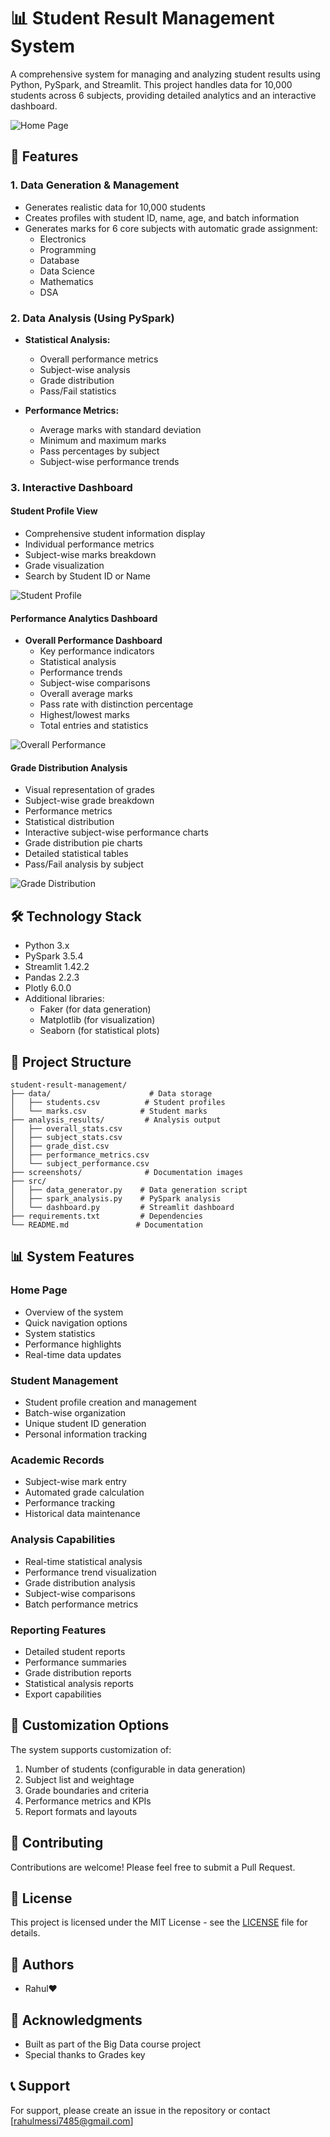 # 📊 Student Result Management System

A comprehensive system for managing and analyzing student results using Python, PySpark, and Streamlit. This project handles data for 10,000 students across 6 subjects, providing detailed analytics and an interactive dashboard.

![Home Page](screenshots/Home.png)

## 🌟 Features

### 1. Data Generation & Management
- Generates realistic data for 10,000 students
- Creates profiles with student ID, name, age, and batch information
- Generates marks for 6 core subjects with automatic grade assignment:
  - Electronics
  - Programming
  - Database
  - Data Science
  - Mathematics
  - DSA

### 2. Data Analysis (Using PySpark)
- **Statistical Analysis:**
  - Overall performance metrics
  - Subject-wise analysis
  - Grade distribution
  - Pass/Fail statistics

- **Performance Metrics:**
  - Average marks with standard deviation
  - Minimum and maximum marks
  - Pass percentages by subject
  - Subject-wise performance trends

### 3. Interactive Dashboard

#### Student Profile View
- Comprehensive student information display
- Individual performance metrics
- Subject-wise marks breakdown
- Grade visualization
- Search by Student ID or Name

![Student Profile](screenshots/StudentProfile.png)

#### Performance Analytics Dashboard
- **Overall Performance Dashboard**
  - Key performance indicators
  - Statistical analysis
  - Performance trends
  - Subject-wise comparisons
  - Overall average marks
  - Pass rate with distinction percentage
  - Highest/lowest marks
  - Total entries and statistics

![Overall Performance](screenshots/Overallperformance.png)

#### Grade Distribution Analysis
- Visual representation of grades
- Subject-wise grade breakdown
- Performance metrics
- Statistical distribution
- Interactive subject-wise performance charts
- Grade distribution pie charts
- Detailed statistical tables
- Pass/Fail analysis by subject

![Grade Distribution](screenshots/GradeDistribution.png)

## 🛠️ Technology Stack
- Python 3.x
- PySpark 3.5.4
- Streamlit 1.42.2
- Pandas 2.2.3
- Plotly 6.0.0
- Additional libraries:
  - Faker (for data generation)
  - Matplotlib (for visualization)
  - Seaborn (for statistical plots)

## 📁 Project Structure
```
student-result-management/
├── data/                      # Data storage
│   ├── students.csv          # Student profiles
│   └── marks.csv            # Student marks
├── analysis_results/         # Analysis output
│   ├── overall_stats.csv
│   ├── subject_stats.csv
│   ├── grade_dist.csv
│   ├── performance_metrics.csv
│   └── subject_performance.csv
├── screenshots/              # Documentation images
├── src/
│   ├── data_generator.py    # Data generation script
│   ├── spark_analysis.py    # PySpark analysis
│   └── dashboard.py         # Streamlit dashboard
├── requirements.txt         # Dependencies
└── README.md               # Documentation
```

## 📊 System Features

### Home Page
- Overview of the system
- Quick navigation options
- System statistics
- Performance highlights
- Real-time data updates

### Student Management
- Student profile creation and management
- Batch-wise organization
- Unique student ID generation
- Personal information tracking

### Academic Records
- Subject-wise mark entry
- Automated grade calculation
- Performance tracking
- Historical data maintenance

### Analysis Capabilities
- Real-time statistical analysis
- Performance trend visualization
- Grade distribution analysis
- Subject-wise comparisons
- Batch performance metrics

### Reporting Features
- Detailed student reports
- Performance summaries
- Grade distribution reports
- Statistical analysis reports
- Export capabilities

## 🔧 Customization Options
The system supports customization of:
1. Number of students (configurable in data generation)
2. Subject list and weightage
3. Grade boundaries and criteria
4. Performance metrics and KPIs
5. Report formats and layouts

## 🤝 Contributing
Contributions are welcome! Please feel free to submit a Pull Request.

## 📝 License
This project is licensed under the MIT License - see the [LICENSE](LICENSE) file for details.

## 👥 Authors
- Rahul❤️

## 🙏 Acknowledgments
- Built as part of the Big Data course project
- Special thanks to Grades key

## 📞 Support
For support, please create an issue in the repository or contact [rahulmessi7485@gmail.com] 
